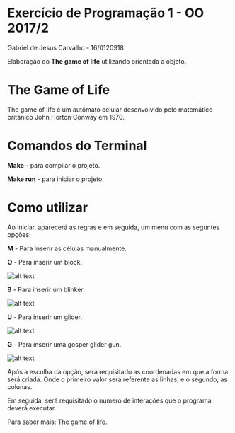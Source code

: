 # Exercício de Programação 1 - OO 2017/2

Gabriel de Jesus Carvalho - 16/0120918

Elaboração do **The game of life** utilizando orientada a objeto.

# The Game of Life 

The game of life é um autómato celular desenvolvido pelo matemático britânico John Horton Conway em 1970.

# Comandos do Terminal 

**Make** - para compilar o projeto.

**Make run** - para iniciar o projeto.

# Como utilizar

Ao iniciar, aparecerá as regras e em seguida, um menu com as seguntes opções: 

**M** - Para inserir as células manualmente.

**O** - Para inserir um block.

![alt text](https://gitlab.com/oofga/eps_2017_2/ep1/wikis/block.svg)

**B** - Para inserir um blinker.

![alt text](https://gitlab.com/oofga/eps_2017_2/ep1/wikis/blinker.gif)

**U** - Para inserir um glider.

![alt text](https://gitlab.com/oofga/eps_2017_2/ep1/wikis/glider.gif)

**G** - Para inserir uma gosper glider gun.

![alt text](https://upload.wikimedia.org/wikipedia/en/5/5d/Gosper_glider_gun_with_grid.gif)

Após a escolha da opção, será requisitado as coordenadas em que a forma será criada. Onde o primeiro valor será referente as linhas, e o segundo, as colunas.

Em seguida, será requisitado o numero de interações que o programa deverá executar.

Para saber mais: [The game of life](https://pt.wikipedia.org/wiki/Jogo_da_vida).
